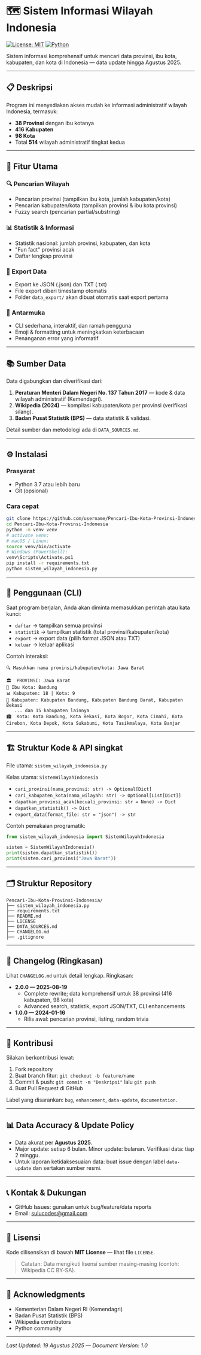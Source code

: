 # 🗺️ Sistem Informasi Wilayah Indonesia

[![License: MIT](https://img.shields.io/badge/License-MIT-green.svg)](LICENSE)
[![Python](https://img.shields.io/badge/python-3.7%2B-blue.svg)](https://www.python.org/)

Sistem informasi komprehensif untuk mencari data provinsi, ibu kota, kabupaten, dan kota di Indonesia — data update hingga Agustus 2025.

---

## 📋 Deskripsi

Program ini menyediakan akses mudah ke informasi administratif wilayah Indonesia, termasuk:
- **38 Provinsi** dengan ibu kotanya
- **416 Kabupaten**
- **98 Kota**
- Total **514** wilayah administratif tingkat kedua

---

## 🎯 Fitur Utama

### 🔍 Pencarian Wilayah
- Pencarian provinsi (tampilkan ibu kota, jumlah kabupaten/kota)
- Pencarian kabupaten/kota (tampilkan provinsi & ibu kota provinsi)
- Fuzzy search (pencarian partial/substring)

### 📊 Statistik & Informasi
- Statistik nasional: jumlah provinsi, kabupaten, dan kota
- "Fun fact" provinsi acak
- Daftar lengkap provinsi

### 💾 Export Data
- Export ke JSON (.json) dan TXT (.txt)
- File export diberi timestamp otomatis
- Folder `data_export/` akan dibuat otomatis saat export pertama

### 🎨 Antarmuka
- CLI sederhana, interaktif, dan ramah pengguna
- Emoji & formatting untuk meningkatkan keterbacaan
- Penanganan error yang informatif

---

## 📚 Sumber Data

Data digabungkan dan diverifikasi dari:
1. **Peraturan Menteri Dalam Negeri No. 137 Tahun 2017** — kode & data wilayah administratif (Kemendagri).  
2. **Wikipedia (2024)** — kompilasi kabupaten/kota per provinsi (verifikasi silang).  
3. **Badan Pusat Statistik (BPS)** — data statistik & validasi.

Detail sumber dan metodologi ada di `DATA_SOURCES.md`.

---

## ⚙️ Instalasi

### Prasyarat
- Python 3.7 atau lebih baru
- Git (opsional)

### Cara cepat
```bash
git clone https://github.com/username/Pencari-Ibu-Kota-Provinsi-Indonesia.git
cd Pencari-Ibu-Kota-Provinsi-Indonesia
python -m venv venv
# activate venv:
# macOS / Linux:
source venv/bin/activate
# Windows (PowerShell):
venv\Scripts\Activate.ps1
pip install -r requirements.txt
python sistem_wilayah_indonesia.py
```

---

## 🚀 Penggunaan (CLI)

Saat program berjalan, Anda akan diminta memasukkan perintah atau kata kunci:
- `daftar` → tampilkan semua provinsi
- `statistik` → tampilkan statistik (total provinsi/kabupaten/kota)
- `export` → export data (pilih format JSON atau TXT)
- `keluar` → keluar aplikasi

Contoh interaksi:
```
🔍 Masukkan nama provinsi/kabupaten/kota: Jawa Barat

🏛️  PROVINSI: Jawa Barat
🏢 Ibu Kota: Bandung
📊 Kabupaten: 18 | Kota: 9
📍 Kabupaten: Kabupaten Bandung, Kabupaten Bandung Barat, Kabupaten Bekasi
   ... dan 15 kabupaten lainnya
🏙️  Kota: Kota Bandung, Kota Bekasi, Kota Bogor, Kota Cimahi, Kota Cirebon, Kota Depok, Kota Sukabumi, Kota Tasikmalaya, Kota Banjar
```

---

## 🏗️ Struktur Kode & API singkat

File utama: `sistem_wilayah_indonesia.py`

Kelas utama: `SistemWilayahIndonesia`
- `cari_provinsi(nama_provinsi: str) -> Optional[Dict]`  
- `cari_kabupaten_kota(nama_wilayah: str) -> Optional[List[Dict]]`  
- `dapatkan_provinsi_acak(kecuali_provinsi: str = None) -> Dict`  
- `dapatkan_statistik() -> Dict`  
- `export_data(format_file: str = "json") -> str`

Contoh pemakaian programatik:
```python
from sistem_wilayah_indonesia import SistemWilayahIndonesia

sistem = SistemWilayahIndonesia()
print(sistem.dapatkan_statistik())
print(sistem.cari_provinsi("Jawa Barat"))
```

---

## 🗂️ Struktur Repository

```
Pencari-Ibu-Kota-Provinsi-Indonesia/
├── sistem_wilayah_indonesia.py
├── requirements.txt
├── README.md
├── LICENSE
├── DATA_SOURCES.md
├── CHANGELOG.md
├── .gitignore
```

---

## 📝 Changelog (Ringkasan)

Lihat `CHANGELOG.md` untuk detail lengkap. Ringkasan:
- **2.0.0 — 2025-08-19**
  - Complete rewrite; data komprehensif untuk 38 provinsi (416 kabupaten, 98 kota)
  - Advanced search, statistik, export JSON/TXT, CLI enhancements
- **1.0.0 — 2024-01-16**
  - Rilis awal: pencarian provinsi, listing, random trivia

---

## 🤝 Kontribusi

Silakan berkontribusi lewat:
1. Fork repository
2. Buat branch fitur: `git checkout -b feature/name`
3. Commit & push: `git commit -m "Deskripsi"` lalu `git push`
4. Buat Pull Request di GitHub

Label yang disarankan: `bug`, `enhancement`, `data-update`, `documentation`.

---

## 📊 Data Accuracy & Update Policy

- Data akurat per **Agustus 2025**.  
- Major update: setiap 6 bulan. Minor update: bulanan. Verifikasi data: tiap 2 minggu.  
- Untuk laporan ketidaksesuaian data: buat issue dengan label `data-update` dan sertakan sumber resmi.

---

## 📞 Kontak & Dukungan

- GitHub Issues: gunakan untuk bug/feature/data reports  
- Email: sulucodes@gmail.com

---

## 📜 Lisensi

Kode dilisensikan di bawah **MIT License** — lihat file `LICENSE`.  
> Catatan: Data mengikuti lisensi sumber masing-masing (contoh: Wikipedia CC BY-SA).

---

## 🙌 Acknowledgments

- Kementerian Dalam Negeri RI (Kemendagri)  
- Badan Pusat Statistik (BPS)  
- Wikipedia contributors  
- Python community

---

*Last Updated: 19 Agustus 2025 — Document Version: 1.0*
